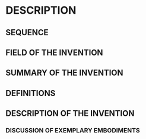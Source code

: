 # DESCRIPTION

## SEQUENCE

## FIELD OF THE INVENTION

## SUMMARY OF THE INVENTION

## DEFINITIONS

## DESCRIPTION OF THE INVENTION

### DISCUSSION OF EXEMPLARY EMBODIMENTS

